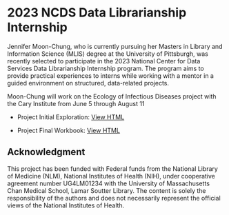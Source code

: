 # 2023 NCDS Data Librarianship Internship

Jennifer Moon-Chung, who is currently pursuing her Masters in Library and Information Science (MLIS) degree at the University of Pittsburgh, was recently selected to participate in the 2023 National Center for Data Services Data Librarianship Internship program. The program aims to provide practical experiences to interns while working with a mentor in a guided environment on structured, data-related projects.

Moon-Chung will work on the Ecology of Infectious Diseases project with the Cary Institute from June 5 through August 11

- Project Initial Exploration: [View HTML](./ZooScore-EDA-Basic-Info.html)  

- Project Final Workbook: [View HTML](./ZooScore-EDA-presentation.html)


## Acknowledgment
This project has been funded with Federal funds from the National Library of Medicine (NLM), National Institutes of Health (NIH), under cooperative agreement number UG4LM01234 with the University of Massachusetts Chan Medical School, Lamar Soutter Library. The content is solely the responsibility of the authors and does not necessarily represent the official views of the National Institutes of Health.
